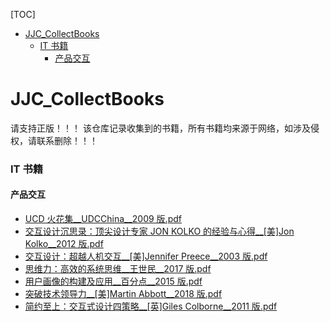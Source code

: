 [TOC]

- [JJC_CollectBooks](#JJC_CollectBooks)
  - [IT 书籍](#IT书籍)
    - [产品交互](#产品交互)



# JJC_CollectBooks

请支持正版！！！
该仓库记录收集到的书籍，所有书籍均来源于网络，如涉及侵权，请联系删除！！！

### IT 书籍
#### 产品交互

- [UCD 火花集__UDCChina__2009 版.pdf](https://github.com/jijiucheng/JJC_CollectBooks/blob/master/IT书籍/产品交互/UCD火花集__UDCChina__2009版.pdf)
- [交互设计沉思录：顶尖设计专家 JON KOLKO 的经验与心得__[美]Jon Kolko__2012 版.pdf](https://github.com/jijiucheng/JJC_CollectBooks/blob/master/IT%E4%B9%A6%E7%B1%8D/%E4%BA%A7%E5%93%81%E4%BA%A4%E4%BA%92/%E4%BA%A4%E4%BA%92%E8%AE%BE%E8%AE%A1%E6%B2%89%E6%80%9D%E5%BD%95%EF%BC%9A%E9%A1%B6%E5%B0%96%E8%AE%BE%E8%AE%A1%E4%B8%93%E5%AE%B6JON%20KOLKO%E7%9A%84%E7%BB%8F%E9%AA%8C%E4%B8%8E%E5%BF%83%E5%BE%97__%5B%E7%BE%8E%5DJon%20Kolko__2012%E7%89%88.pdf)
- [交互设计：超越人机交互__[美]Jennifer Preece__2003 版.pdf](https://github.com/jijiucheng/JJC_CollectBooks/blob/master/IT%E4%B9%A6%E7%B1%8D/%E4%BA%A7%E5%93%81%E4%BA%A4%E4%BA%92/%E4%BA%A4%E4%BA%92%E8%AE%BE%E8%AE%A1%EF%BC%9A%E8%B6%85%E8%B6%8A%E4%BA%BA%E6%9C%BA%E4%BA%A4%E4%BA%92__%5B%E7%BE%8E%5DJennifer%20Preece__2003%E7%89%88.pdf)
- [思维力：高效的系统思维__王世民__2017 版.pdf](https://github.com/jijiucheng/JJC_CollectBooks/blob/master/IT书籍/产品交互/思维力：高效的系统思维__王世民__2017版.pdf)
- [用户画像的构建及应用__百分点__2015 版.pdf](https://github.com/jijiucheng/JJC_CollectBooks/blob/master/IT书籍/产品交互/用户画像的构建及应用__百分点__2015版.pdf)
- [突破技术领导力__[美]Martin Abbott__2018 版.pdf](https://github.com/jijiucheng/JJC_CollectBooks/blob/master/IT%E4%B9%A6%E7%B1%8D/%E4%BA%A7%E5%93%81%E4%BA%A4%E4%BA%92/%E7%AA%81%E7%A0%B4%E6%8A%80%E6%9C%AF%E9%A2%86%E5%AF%BC%E5%8A%9B__%5B%E7%BE%8E%5DMartin%20Abbott__2018%E7%89%88.pdf)
- [简约至上：交互式设计四策略__[英]Giles Colborne__2011 版.pdf](https://github.com/jijiucheng/JJC_CollectBooks/blob/master/IT%E4%B9%A6%E7%B1%8D/%E4%BA%A7%E5%93%81%E4%BA%A4%E4%BA%92/%E7%AE%80%E7%BA%A6%E8%87%B3%E4%B8%8A%EF%BC%9A%E4%BA%A4%E4%BA%92%E5%BC%8F%E8%AE%BE%E8%AE%A1%E5%9B%9B%E7%AD%96%E7%95%A5__%5B%E8%8B%B1%5DGiles%20Colborne__2011%E7%89%88.pdf)
